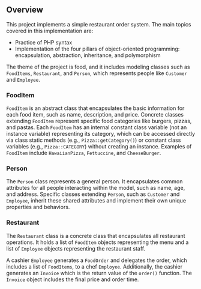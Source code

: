 ## Overview

This project implements a simple restaurant order system. The main topics covered in this implementation are:
- Practice of PHP syntax
- Implementation of the four pillars of object-oriented programming: encapsulation, abstraction, inheritance, and polymorphism

The theme of the project is food, and it includes modeling classes such as `FoodItems`, `Restaurant`, and `Person`, which represents people like `Customer` and `Employee`.

### FoodItem
`FoodItem` is an abstract class that encapsulates the basic information for each food item, such as name, description, and price. Concrete classes extending `FoodItem` represent specific food categories like burgers, pizzas, and pastas. Each `FoodItem` has an internal constant class variable (not an instance variable) representing its category, which can be accessed directly via class static methods (e.g., `Pizza::getCategory()`) or constant class variables (e.g., `Pizza::CATEGORY`) without creating an instance. Examples of `FoodItem` include `HawaiianPizza`, `Fettuccine`, and `CheeseBurger`.

### Person
The `Person` class represents a general person. It encapsulates common attributes for all people interacting within the model, such as name, age, and address. Specific classes extending `Person`, such as `Customer` and `Employee`, inherit these shared attributes and implement their own unique properties and behaviors.

### Restaurant
The `Restaurant` class is a concrete class that encapsulates all restaurant operations. It holds a list of `FoodItem` objects representing the menu and a list of `Employee` objects representing the restaurant staff.

A cashier `Employee` generates a `FoodOrder` and delegates the order, which includes a list of `FoodItems`, to a chef `Employee`. Additionally, the cashier generates an `Invoice` which is the return value of the `order()` function. The `Invoice` object includes the final price and order time.
